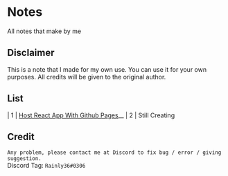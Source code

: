 # Notes
All notes that make by me 

## Disclaimer 
This is a note that I made for my own use. You can use it for your own purposes. All credits will be given to the original author.

## List 
| 1 | [Host React App With Github Pages](./Notes/hostReactAppWithGithubPages.md)__
| 2 | Still Creating 


## Credit
`Any problem, please contact me at Discord to fix bug / error / giving suggestion.`<br />
Discord Tag: `Rainly36#0306`